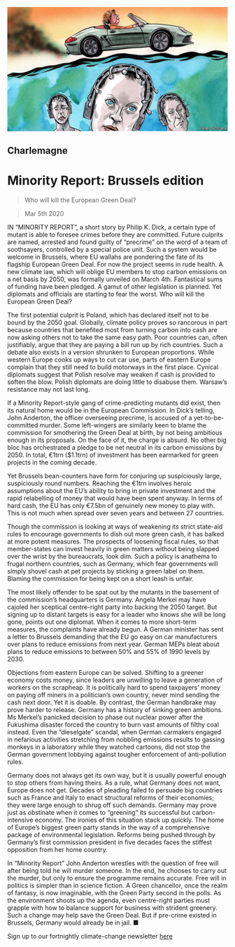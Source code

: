 ![](./images/20200307_EUD000.jpg)

## Charlemagne

# Minority Report: Brussels edition

> Who will kill the European Green Deal?

> Mar 5th 2020

IN “MINORITY REPORT”, a short story by Philip K. Dick, a certain type of mutant is able to foresee crimes before they are committed. Future culprits are named, arrested and found guilty of “precrime” on the word of a team of soothsayers, controlled by a special police unit. Such a system would be welcome in Brussels, where EU wallahs are pondering the fate of its flagship European Green Deal. For now the project seems in rude health. A new climate law, which will oblige EU members to stop carbon emissions on a net basis by 2050, was formally unveiled on March 4th. Fantastical sums of funding have been pledged. A gamut of other legislation is planned. Yet diplomats and officials are starting to fear the worst. Who will kill the European Green Deal?

The first potential culprit is Poland, which has declared itself not to be bound by the 2050 goal. Globally, climate policy proves so rancorous in part because countries that benefited most from turning carbon into cash are now asking others not to take the same easy path. Poor countries can, often justifiably, argue that they are paying a bill run up by rich countries. Such a debate also exists in a version shrunken to European proportions. While western Europe cooks up ways to cut car use, parts of eastern Europe complain that they still need to build motorways in the first place. Cynical diplomats suggest that Polish resolve may weaken if cash is provided to soften the blow. Polish diplomats are doing little to disabuse them. Warsaw’s resistance may not last long.

If a Minority Report-style gang of crime-predicting mutants did exist, then its natural home would be in the European Commission. In Dick’s telling, John Anderton, the officer overseeing precrime, is accused of a yet-to-be-committed murder. Some left-wingers are similarly keen to blame the commission for smothering the Green Deal at birth, by not being ambitious enough in its proposals. On the face of it, the charge is absurd. No other big bloc has orchestrated a pledge to be net neutral in its carbon emissions by 2050. In total, €1trn ($1.1trn) of investment has been earmarked for green projects in the coming decade.

Yet Brussels bean-counters have form for conjuring up suspiciously large, suspiciously round numbers. Reaching the €1trn involves heroic assumptions about the EU’s ability to bring in private investment and the rapid relabelling of money that would have been spent anyway. In terms of hard cash, the EU has only €7.5bn of genuinely new money to play with. This is not much when spread over seven years and between 27 countries.

Though the commission is looking at ways of weakening its strict state-aid rules to encourage governments to dish out more green cash, it has balked at more potent measures. The prospects of loosening fiscal rules, so that member-states can invest heavily in green matters without being slapped over the wrist by the bureaucrats, look dim. Such a policy is anathema to frugal northern countries, such as Germany, which fear governments will simply shovel cash at pet projects by sticking a green label on them. Blaming the commission for being kept on a short leash is unfair.

The most likely offender to be spat out by the mutants in the basement of the commission’s headquarters is Germany. Angela Merkel may have cajoled her sceptical centre-right party into backing the 2050 target. But signing up to distant targets is easy for a leader who knows she will be long gone, points out one diplomat. When it comes to more short-term measures, the complaints have already begun. A German minister has sent a letter to Brussels demanding that the EU go easy on car manufacturers over plans to reduce emissions from next year. German MEPs bleat about plans to reduce emissions to between 50% and 55% of 1990 levels by 2030.

Objections from eastern Europe can be solved. Shifting to a greener economy costs money, since leaders are unwilling to leave a generation of workers on the scrapheap. It is politically hard to spend taxpayers’ money on paying off miners in a politician’s own country, never mind sending the cash next door. Yet it is doable. By contrast, the German handbrake may prove harder to release. Germany has a history of sinking green ambitions. Ms Merkel’s panicked decision to phase out nuclear power after the Fukushima disaster forced the country to burn vast amounts of filthy coal instead. Even the “dieselgate” scandal, when German carmakers engaged in nefarious activities stretching from nobbling emissions results to gassing monkeys in a laboratory while they watched cartoons, did not stop the German government lobbying against tougher enforcement of anti-pollution rules.

Germany does not always get its own way, but it is usually powerful enough to stop others from having theirs. As a rule, what Germany does not want, Europe does not get. Decades of pleading failed to persuade big countries such as France and Italy to enact structural reforms of their economies; they were large enough to shrug off such demands. Germany may prove just as obstinate when it comes to “greening” its successful but carbon-intensive economy. The ironies of this situation stack up quickly. The home of Europe’s biggest green party stands in the way of a comprehensive package of environmental legislation. Reforms being pushed through by Germany’s first commission president in five decades faces the stiffest opposition from her home country.

In “Minority Report” John Anderton wrestles with the question of free will after being told he will murder someone. In the end, he chooses to carry out the murder, but only to ensure the programme remains accurate. Free will in politics is simpler than in science fiction. A Green chancellor, once the realm of fantasy, is now imaginable, with the Green Party second in the polls. As the environment shoots up the agenda, even centre-right parties must grapple with how to balance support for business with strident greenery. Such a change may help save the Green Deal. But if pre-crime existed in Brussels, Germany would already be in jail. ■

Sign up to our fortnightly climate-change newsletter [here](https://www.economist.com//theclimateissue/)